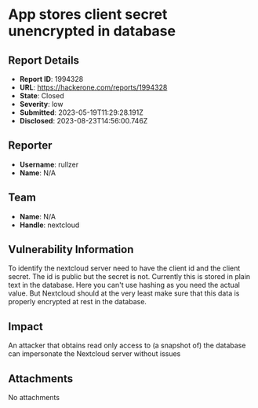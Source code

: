 # App stores client secret unencrypted in database

## Report Details
- **Report ID**: 1994328
- **URL**: https://hackerone.com/reports/1994328
- **State**: Closed
- **Severity**: low
- **Submitted**: 2023-05-19T11:29:28.191Z
- **Disclosed**: 2023-08-23T14:56:00.746Z

## Reporter
- **Username**: rullzer
- **Name**: N/A

## Team
- **Name**: N/A
- **Handle**: nextcloud

## Vulnerability Information
To identify the nextcloud server need to have the client id and the client secret.
The id is public but the secret is not. Currently this is stored in plain text in the database. Here you can't use hashing as you need the actual value. But Nextcloud should at the very least make sure that this data is properly encrypted at rest in the database.

## Impact

An attacker that obtains read only access to (a snapshot of) the database can impersonate the Nextcloud server without issues

## Attachments
No attachments
